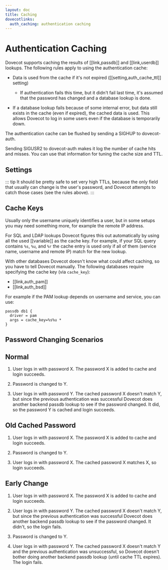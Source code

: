```yaml
---
layout: doc
title: Caching
dovecotlinks:
  auth_caching: authentication caching
---
```


# Authentication Caching

Dovecot supports caching the results of [[link,passdb]] and [[link,userdb]]
lookups. The following rules apply to using the authentication cache:

- Data is used from the cache if it's not expired ([[setting,auth_cache_ttl]]
  setting)

  - If authentication fails this time, but it didn't fail last time,
    it's assumed that the password has changed and a database lookup
    is done.

- If a database lookup fails because of some internal error, but data
  still exists in the cache (even if expired), the cached data is used.
  This allows Dovecot to log in some users even if the database is
  temporarily down.

The authentication cache can be flushed by sending a SIGHUP to
dovecot-auth.

Sending SIGUSR2 to dovecot-auth makes it log the number of cache hits
and misses. You can use that information for tuning the cache size and
TTL.

## Settings

::: tip
It should be pretty safe to set very high TTLs, because the only field
that usually can change is the user's password, and Dovecot attempts to
catch those cases (see the rules above).
:::

<SettingsComponent tag="auth_cache" />

## Cache Keys

Usually only the username uniquely identifies a user, but in some setups
you may need something more, for example the remote IP address.

For SQL and LDAP lookups Dovecot figures this out automatically by using
all the used [[variable]] as the cache key. For example,
if your SQL query contains `%s`, `%u`, and `%r` the cache entry is used only
if all of them (service name, username and remote IP) match for the new lookup.

With other databases Dovecot doesn't know what could affect caching, so
you have to tell Dovecot manually. The following databases require
specifying the cache key (via `cache_key`):

- [[link,auth_pam]]
- [[link,auth_bsd]]

For example if the PAM lookup depends on username and service, you can
use:

```[dovecot.conf]
passdb db1 {
  driver = pam
  args = cache_key=%s%u *
}
```

## Password Changing Scenarios

## Normal

1. User logs in with password X. The password X is added to cache and
   login succeeds.

2. Password is changed to Y.

3. User logs in with password Y. The cached password X doesn't match Y,
   but since the previous authentication was successful Dovecot does
   another backend passdb lookup to see if the password changed. It did,
   so the password Y is cached and login succeeds.

## Old Cached Password

1. User logs in with password X. The password X is added to cache and
   login succeeds.

2. Password is changed to Y.

3. User logs in with password X. The cached password X matches X, so
   login succeeds.

## Early Change

1. User logs in with password X. The password X is added to cache and
   login succeeds.

2. User logs in with password Y. The cached password X doesn't match Y,
   but since the previous authentication was successful Dovecot does
   another backend passdb lookup to see if the password changed. It
   didn't, so the login fails.

3. Password is changed to Y.

4. User logs in with password Y. The cached password X doesn't match Y
   and the previous authentication was unsuccessful, so Dovecot doesn't
   bother doing another backend passdb lookup (until cache TTL expires).
   The login fails.
